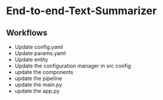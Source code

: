 # End-to-end-Text-Summarizer

## Workflows

- Update config.yaml
- Update params.yaml
- Update entity
- Update the configuration manager in src config
- update the components
- update the pipeline
- update the main.py
- update the app.py
